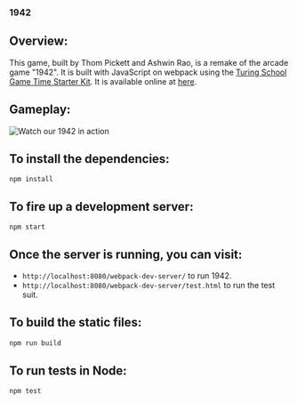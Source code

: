 ### 1942

## Overview:
This game, built by Thom Pickett and Ashwin Rao, is a remake of the arcade game "1942". It is built with JavaScript on webpack using the [Turing School Game Time Starter Kit](https://github.com/turingschool-examples/game-time-starter-kit). It is available online at [here](https://theonlyrao.github.io/1942/).
	
## Gameplay:
![Watch our 1942 in action](http://recordit.co/euJcHftVgy.gif)

## To install the dependencies:

```
npm install
```

## To fire up a development server:

```
npm start
```

## Once the server is running, you can visit:

* `http://localhost:8080/webpack-dev-server/` to run 1942.
* `http://localhost:8080/webpack-dev-server/test.html` to run the test suit.

## To build the static files:

```js
npm run build
```

## To run tests in Node:

```js
npm test
```
